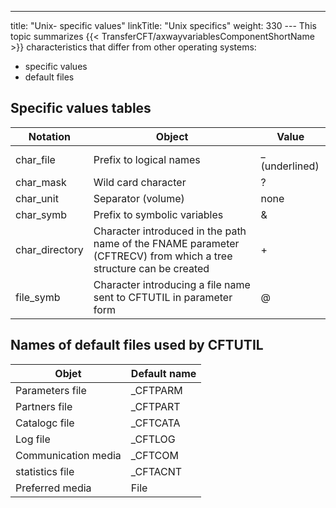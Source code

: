 ---
title: "Unix- specific  values"
linkTitle: "Unix specifics"
weight: 330
--- This topic summarizes {{< TransferCFT/axwayvariablesComponentShortName  >}} characteristics that differ from
other operating systems:

- specific values
- default files

## Specific values tables

| Notation  | Object  | Value  |
| --- | --- | --- |
| char_file  | Prefix to logical names  | _ (underlined)  |
| char_mask  | Wild card character  | ?  |
| char_unit  | Separator (volume)  | none  |
| char_symb  | Prefix to symbolic variables  | &amp;  |
| char_directory  | Character introduced in the path name of the FNAME parameter (CFTRECV) from which a tree structure can be created  | +  |
| file_symb  | Character introducing a file name sent to CFTUTIL in parameter form  | @  |

## Names of default files used by CFTUTIL

| **Objet**  | ****Default name****  |
| --- | --- |
| Parameters file  | _CFTPARM  |
| Partners file  | _CFTPART  |
| Catalogc file  | _CFTCATA  |
| Log file  | _CFTLOG  |
| Communication media  | _CFTCOM  |
| statistics file  | _CFTACNT  |
| Preferred media  | File  |

